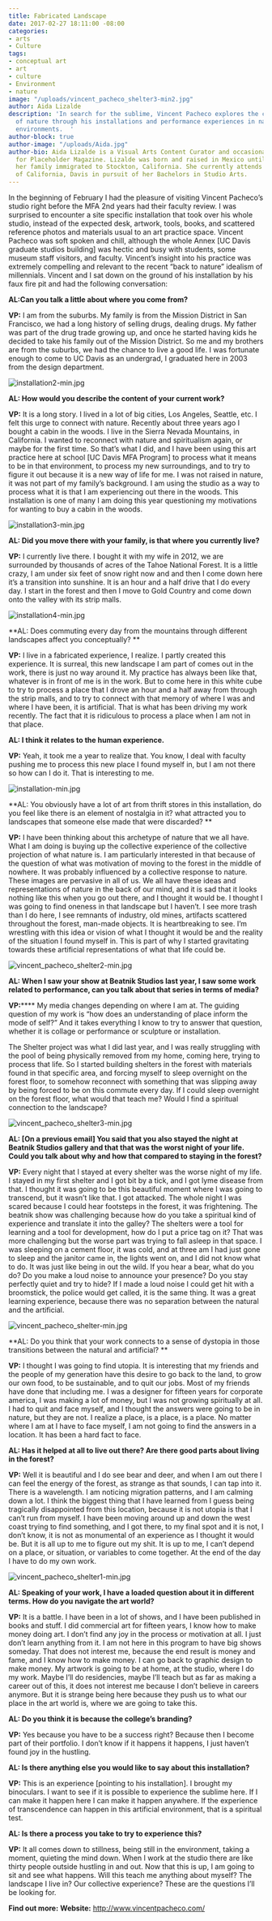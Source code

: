 ```yaml
---
title: Fabricated Landscape
date: 2017-02-27 18:11:00 -08:00
categories:
- arts
- Culture
tags:
- conceptual art
- art
- culture
- Environment
- nature
image: "/uploads/vincent_pacheco_shelter3-min2.jpg"
author: Aida Lizalde
description: 'In search for the sublime, Vincent Pacheco explores the collective idea
  of nature through his installations and performance experiences in natural and artificial
  environments.  '
author-block: true
author-image: "/uploads/Aida.jpg"
author-bio: Aida Lizalde is a Visual Arts Content Curator and occasional contributor
  for Placeholder Magazine. Lizalde was born and raised in Mexico until age 15, when
  her family immigrated to Stockton, California. She currently attends the University
  of California, Davis in pursuit of her Bachelors in Studio Arts.
---
```


In the beginning of February I had the pleasure of visiting Vincent Pacheco’s studio right before the MFA 2nd years had their faculty review. I was surprised to encounter a site specific installation that took over his whole studio, instead of the expected desk, artwork, tools, books, and scattered reference photos and materials usual to an art practice space. Vincent Pacheco was soft spoken and chill, although the whole Annex [UC Davis graduate studios building] was hectic and busy with students, some museum staff visitors, and faculty. Vincent’s insight into his practice was extremely compelling and relevant to the recent “back to nature” idealism of millennials. Vincent and I sat down on the ground of his installation by his faux fire pit and had the following conversation:  

**AL:Can you talk a little about where you come from?**

**VP:** I am from the suburbs. My family is from the Mission District in San Francisco, we had a long history of selling drugs, dealing drugs. My father was part of the drug trade growing up, and once he started having kids he decided to take his family out of the Mission District. So me and my brothers are from the suburbs, we had the chance to live a good life. I was fortunate enough to come to UC Davis as an undergrad, I graduated here in 2003 from the design department. 


![installation2-min.jpg](/uploads/installation2-min.jpg)

**AL: How would you describe the content of your current work?**

**VP:** It is a long story. I lived in a lot of big cities, Los Angeles, Seattle, etc. I felt this urge to connect with nature. Recently about three years ago I bought a cabin in the woods. I live in the Sierra Nevada Mountains, in California. I wanted to reconnect with nature and spiritualism again, or maybe for the first time. So that’s what I did, and I have been using this art practice here at school [UC Davis MFA Program] to process what it means to be in that environment, to process my new surroundings, and to try to figure it out because it is a new way of life for me. I was not raised in nature, it was not part of my family’s background. I am using the studio as a way to process what it is that I am experiencing out there in the woods. This installation is one of many I am doing this year questioning my motivations for wanting to buy a cabin in the woods. 

![installation3-min.jpg](/uploads/installation3-min.jpg)

**AL: Did you move there with your family, is that where you currently live?**

**VP:** I currently live there. I bought it with my wife in 2012, we are surrounded by thousands of acres of the Tahoe National Forest. It is a little crazy, I am under six feet of snow right now and and then I come down here it’s a transition into sunshine. It is an hour and a half drive that I do every day. I start in the forest and then I move to Gold Country and come down onto the valley with its strip malls. 

![installation4-min.jpg](/uploads/installation4-min.jpg)

**AL: Does commuting every day from the mountains through different landscapes affect you conceptually? **

**VP:** I live in a fabricated experience, I realize. I partly created this experience. It is surreal, this new landscape I am part of comes out in the work, there is just no way around it. My practice has always been like that, whatever is in front of me is in the work. But to come here in this white cube to try to process a place that I drove an hour and a half away from through the strip malls, and to try to connect with that memory of where I was and where I have been, it is artificial. That is what has been driving my work recently. The fact that it is ridiculous to process a place when I am not in that place. 

**AL: I think it relates to the human experience.**

**VP:** Yeah, it took me a year to realize that. You know, I deal with faculty pushing me to process this new place I found myself in, but I am not there so how can I do it. That is interesting to me.

![installation-min.jpg](/uploads/installation-min.jpg)

**AL: You obviously have a lot of art from thrift stores in this installation, do you feel like there is an element of nostalgia in it? what attracted you to landscapes that someone else made that were discarded? **

**VP:** I have been thinking about this archetype of nature that we all have. What I am doing is buying up the collective experience of the collective projection of what nature is. I am particularly interested in that because of the question of what was motivation of moving to the forest in the middle of nowhere. It was probably influenced by a collective response to nature. These images are pervasive in all of us. We all have these ideas and representations of nature in the back of our mind, and it is sad that it looks nothing like this when you go out there, and I thought it would be. I thought I was going to find oneness in that landscape but I haven’t. I see more trash than I do here, I see remnants of industry, old mines, artifacts scattered throughout the forest, man-made objects. It is heartbreaking to see. I’m wrestling with this idea or vision of what I thought it would be and the reality of the situation I found myself in. This is part of why I started gravitating towards these artificial representations of what that life could be.  

![vincent_pacheco_shelter2-min.jpg](/uploads/vincent_pacheco_shelter2-min.jpg)

**AL: When I saw your show at Beatnik Studios last year, I saw some work related to performance, can you talk about that series in terms of media?**

**VP:****** My media changes depending on where I am at. The guiding question of my work is “how does an understanding of place inform the mode of self?” And it takes everything I know to try to answer that question, whether it is collage or performance or sculpture or installation. 

The Shelter project was what I did last year, and I was really struggling with the pool of being physically removed from my home, coming here, trying to process that life. So I started building shelters in the forest with materials found in that specific area, and forcing myself to sleep overnight on the forest floor, to somehow reconnect with something that was slipping away by being forced to be on this commute every day. If I could sleep overnight on the forest floor, what would that teach me? Would I find a spiritual connection to the landscape?

![vincent_pacheco_shelter3-min.jpg](/uploads/vincent_pacheco_shelter3-min.jpg)

**AL: [On a previous email] You said that you also stayed the night at Beatnik Studios gallery and that that was the worst night of your life. Could you talk about why and how that compared to staying in the forest?**

**VP:** Every night that I stayed at every shelter was the worse night of my life. I stayed in my first shelter and I got bit by a tick, and I got lyme disease from that. I thought it was going to be this beautiful moment where I was going to transcend, but it wasn’t like that. I got attacked. The whole night I was scared because I could hear footsteps in the forest, it was frightening. The beatnik show was challenging because how do you take a spiritual kind of experience and translate it into the galley? The shelters were a tool for learning and a tool for development, how do I put a price tag on it? That was more challenging but the worse part was trying to fall asleep in that space. I was sleeping on a cement floor, it was cold, and at three am I had just gone to sleep and the janitor came in, the lights went on, and I did not know what to do. It was just like being in out the wild. If you hear a bear, what do you do? Do you make a loud noise to announce your presence? Do you stay perfectly quiet and try to hide? If I made a loud noise I could get hit with a broomstick, the police would get called, it is the same thing. It was a great learning experience, because there was no separation between the natural and the artificial.  

![vincent_pacheco_shelter-min.jpg](/uploads/vincent_pacheco_shelter-min.jpg)

**AL: Do you think that your work connects to a sense of dystopia in those transitions between the natural and artificial? **

**VP:** I thought I was going to find utopia. It is interesting that my friends and the people of my generation have this desire to go back to the land, to grow our own food, to be sustainable, and to quit our jobs. Most of my friends have done that including me. I was a designer for fifteen years for corporate america, I was making a lot of money, but I was not growing spiritually at all. I had to quit and face myself, and I thought the answers were going to be in nature, but they are not. I realize a place, is a place, is a place. No matter where I am at I have to face myself, I am not going to find the answers in a location. It has been a hard fact to face. 

**AL: Has it helped at all to live out there? Are there good parts about living in the forest?**

**VP:** Well it is beautiful and I do see bear and deer, and when I am out there I can feel the energy of the forest, as strange as that sounds, I can tap into it. There is a wavelength. I am noticing migration patterns, and I am calming down a lot. I think the biggest thing that I have learned from I guess being tragically disappointed from this location, because it is not utopia is that I can’t run from myself. I have been moving around up and down the west coast trying to find something, and I got there, to my final spot and it is not, I don’t know, it is not as monumental of an experience as I thought it would be. But it is all up to me to figure out my shit. It is up to me, I can’t depend on a place, or situation, or variables to come together. At the end of the day I have to do my own work. 

![vincent_pacheco_shelter1-min.jpg](/uploads/vincent_pacheco_shelter1-min.jpg)

**AL: Speaking of your work, I have a loaded question about it in different terms. How do you navigate the art world?**

**VP:** It is a battle. I have been in a lot of shows, and I have been published in books and stuff. I did commercial art for fifteen years, I know how to make money doing art. I don’t find any joy in the process or motivation at all. I just don’t learn anything from it. I am not here in this program to have big shows someday. That does not interest me, because the end result is money and fame, and I know how to make money. I can go back to graphic design to make money. My artwork is going to be at home, at the studio, where I do my work. Maybe I’ll do residencies, maybe I’ll teach but as far as making a career out of this, it does not interest me because I don’t believe in careers anymore. But it is strange being here because they push us to what our place in the art world is, where we are going to take this. 

**AL: Do you think it is because the college’s branding?**

**VP:** Yes because you have to be a success right? Because then I become part of their portfolio. I don’t know if it happens it happens, I just haven’t found joy in the hustling.  

**AL: Is there anything else you would like to say about this installation?**

**VP:** This is an experience [pointing to his installation]. I brought my binoculars. I want to see if it is possible to experience the sublime here. If I can make it happen here I can make it happen anywhere. If the experience of transcendence can happen in this artificial environment, that is a spiritual test. 

**AL: Is there a process you take to try to experience this?** 

**VP:** It all comes down to stillness, being still in the environment, taking a moment, quieting the mind down. When I work at the studio there are like thirty people outside hustling in and out. Now that this is up, I am going to sit and see what happens. Will this teach me anything about myself? The landscape I live in? Our collective experience? These are the questions I’ll be looking for.

**Find out more:**
**Website:** http://www.vincentpacheco.com/
